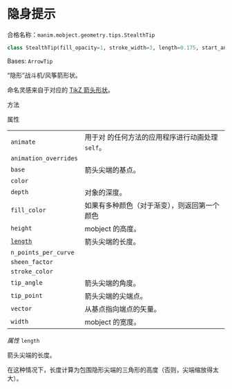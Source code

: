 # 隐身提示

合格名称：`manim.mobject.geometry.tips.StealthTip`


```py
class StealthTip(fill_opacity=1, stroke_width=3, length=0.175, start_angle=3.141592653589793, **kwargs)
```

Bases: `ArrowTip`

“隐形”战斗机/风筝箭形状。

命名灵感来自于对应的 [TikZ 箭头形状](https://tikz.dev/tikz-arrows#sec-16.3)。

方法



属性

|||
|-|-|
`animate`|用于对 的任何方法的应用程序进行动画处理`self`。
`animation_overrides`|
`base`|箭头尖端的基点。
`color`|
`depth`|对象的深度。
`fill_color`|如果有多种颜色（对于渐变），则返回第一个颜色
`height`|mobject 的高度。
[`length`]()|箭头尖端的长度。
`n_points_per_curve`|
`sheen_factor`|
`stroke_color`|
`tip_angle`|箭头尖端的角度。
`tip_point`|箭头尖端的尖端点。
`vector`|从基点指向端点的矢量。
`width`|mobject 的宽度。


_属性_ `length`

箭头尖端的长度。

在这种情况下，长度计算为包围隐形尖端的三角形的高度（否则，尖端缩放得太大）。
